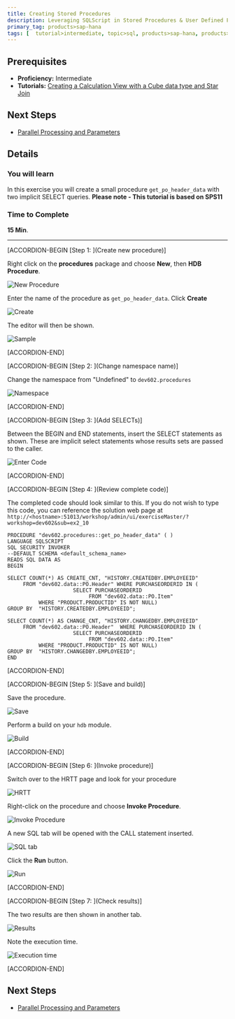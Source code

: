 ```yaml
---
title: Creating Stored Procedures
description: Leveraging SQLScript in Stored Procedures & User Defined Functions
primary_tag: products>sap-hana
tags: [  tutorial>intermediate, topic>sql, products>sap-hana, products>sap-hana\,-express-edition  ]
---
```

## Prerequisites  
- **Proficiency:** Intermediate
- **Tutorials:** [Creating a Calculation View with a Cube data type and Star Join](https://www.sap.com/developer/tutorials/xsa-sqlscript-cube.html)

## Next Steps
- [Parallel Processing and Parameters](https://www.sap.com/developer/tutorials/xsa-sqlscript-parallel.html)

## Details
### You will learn  
In this exercise you will create a small procedure `get_po_header_data` with two implicit SELECT queries.
**Please note - This tutorial is based on SPS11**

### Time to Complete
**15 Min**.

---


[ACCORDION-BEGIN [Step 1: ](Create new procedure)]

Right click on the **procedures** package and choose **New**, then **HDB Procedure**.

![New Procedure](1.png)

Enter the name of the procedure as `get_po_header_data`.  Click **Create**

![Create](2.png)

The editor will then be shown.

![Sample](3.png)


[ACCORDION-END]

[ACCORDION-BEGIN [Step 2: ](Change namespace name)]

Change the namespace from "Undefined" to `dev602.procedures`

![Namespace](4.png)


[ACCORDION-END]

[ACCORDION-BEGIN [Step 3: ](Add SELECTs)]

Between the BEGIN and END statements, insert the SELECT statements as shown.  These are implicit select statements whose results sets are passed to the caller.  

![Enter Code](5.png)


[ACCORDION-END]

[ACCORDION-BEGIN [Step 4: ](Review complete code)]

The completed code should look similar to this. If you do not wish to type this code, you can reference the solution web page at `http://<hostname>:51013/workshop/admin/ui/exerciseMaster/?workshop=dev602&sub=ex2_10`
```PROCEDURE "dev602.procedures::get_po_header_data" ( )LANGUAGE SQLSCRIPTSQL SECURITY INVOKER--DEFAULT SCHEMA <default_schema_name>READS SQL DATA ASBEGINSELECT COUNT(*) AS CREATE_CNT, "HISTORY.CREATEDBY.EMPLOYEEID"     FROM "dev602.data::PO.Header" WHERE PURCHASEORDERID IN (                     SELECT PURCHASEORDERID                          FROM "dev602.data::PO.Item"          WHERE "PRODUCT.PRODUCTID" IS NOT NULL)GROUP BY  "HISTORY.CREATEDBY.EMPLOYEEID";SELECT COUNT(*) AS CHANGE_CNT, "HISTORY.CHANGEDBY.EMPLOYEEID"     FROM "dev602.data::PO.Header"  WHERE PURCHASEORDERID IN (                     SELECT PURCHASEORDERID                          FROM "dev602.data::PO.Item"          WHERE "PRODUCT.PRODUCTID" IS NOT NULL)GROUP BY  "HISTORY.CHANGEDBY.EMPLOYEEID";END```


[ACCORDION-END]

[ACCORDION-BEGIN [Step 5: ](Save and build)]

Save the procedure.

![Save](7.png)

Perform a build on your `hdb` module.

![Build](8.png)


[ACCORDION-END]

[ACCORDION-BEGIN [Step 6: ](Invoke procedure)]

Switch over to the HRTT page and look for your procedure

![HRTT](9.png)

Right-click on the procedure and choose **Invoke Procedure**.

![Invoke Procedure](10.png)

A new SQL tab will be opened with the CALL statement inserted.  

![SQL tab](11.png)

Click the **Run** button.

![Run](12.png)


[ACCORDION-END]

[ACCORDION-BEGIN [Step 7: ](Check results)]

The two results are then shown in another tab.  

![Results](13.png)

Note the execution time.

![Execution time](14.png)


[ACCORDION-END]


## Next Steps
- [Parallel Processing and Parameters](https://www.sap.com/developer/tutorials/xsa-sqlscript-parallel.html)
